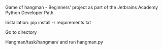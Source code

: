 Game of hangman -
Beginners' project as part of the Jetbrains Academy
Python Developer Path

Installation:
pip install -r requirements.txt

Go to directory

Hangman/task/hangman/ and run hangman.py

